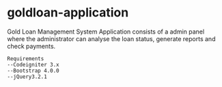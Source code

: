 # goldloan-application

Gold Loan Management System Application consists of a admin panel where the administrator can analyse the loan status, generate reports and check payments.

	Requirements
	--Codeigniter 3.x
	--Bootstrap 4.0.0
	--jQuery3.2.1
